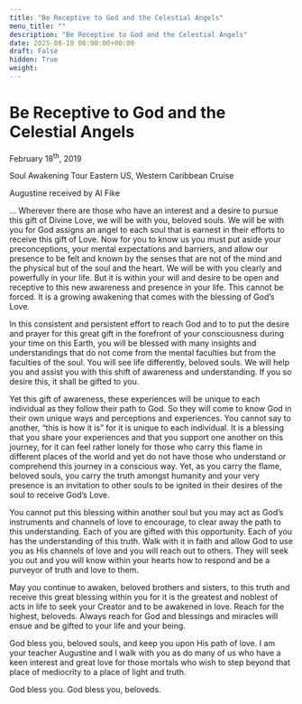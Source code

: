 ```yaml
---
title: "Be Receptive to God and the Celestial Angels"
menu_title: ""
description: "Be Receptive to God and the Celestial Angels"
date: 2025-08-10 06:00:00+00:00
draft: False
hidden: True
weight:
---
```

# Be Receptive to God and the Celestial Angels

February 18<sup>th</sup>, 2019

Soul Awakening Tour Eastern US, Western Caribbean Cruise

Augustine received by Al Fike

… Wherever there are those who have an interest and a desire to pursue this gift of Divine Love, we will be with you, beloved souls. We will be with you for God assigns an angel to each soul that is earnest in their efforts to receive this gift of Love. Now for you to know us you must put aside your preconceptions, your mental expectations and barriers, and allow our presence to be felt and known by the senses that are not of the mind and the physical but of the soul and the heart. We will be with you clearly and powerfully in your life. But it is within your will and desire to be open and receptive to this new awareness and presence in your life. This cannot be forced. It is a growing awakening that comes with the blessing of God’s Love.

In this consistent and persistent effort to reach God and to to put the desire and prayer for this great gift in the forefront of your consciousness during your time on this Earth, you will be blessed with many insights and understandings that do not come from the mental faculties but from the faculties of the soul. You will see life differently, beloved souls. We will help you and assist you with this shift of awareness and understanding. If you so desire this, it shall be gifted to you.

Yet this gift of awareness, these experiences will be unique to each individual as they follow their path to God. So they will come to know God in their own unique ways and perceptions and experiences. You cannot say to another, “this is how it is” for it is unique to each individual. It is a blessing that you share your experiences and that you support one another on this journey, for it can feel rather lonely for those who carry this flame in different places of the world and yet do not have those who understand or comprehend this journey in a conscious way. Yet, as you carry the flame, beloved souls, you carry the truth amongst humanity and your very presence is an invitation to other souls to be ignited in their desires of the soul to receive God’s Love.

You cannot put this blessing within another soul but you may act as God’s instruments and channels of love to encourage, to clear away the path to this understanding. Each of you are gifted with this opportunity. Each of you has the understanding of this truth. Walk with it in faith and allow God to use you as His channels of love and you will reach out to others. They will seek you out and you will know within your hearts how to respond and be a purveyor of truth and love to them.

May you continue to awaken, beloved brothers and sisters, to this truth and receive this great blessing within you for it is the greatest and noblest of acts in life to seek your Creator and to be awakened in love. Reach for the highest, beloveds. Always reach for God and blessings and miracles will ensue and be gifted to your life and your being.

God bless you, beloved souls, and keep you upon His path of love. I am your teacher Augustine and I walk with you as do many of us who have a keen interest and great love for those mortals who wish to step beyond that place of mediocrity to a place of light and truth.

God bless you. God bless you, beloveds.

